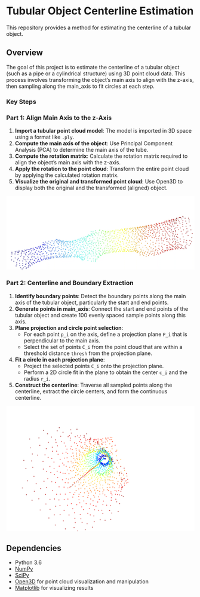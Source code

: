 # Tubular Object Centerline Estimation

This repository provides a method for estimating the centerline of a tubular object.

## Overview

The goal of this project is to estimate the centerline of a tubular object (such as a pipe or a cylindrical structure) using 3D point cloud data. This process involves transforming the object’s main axis to align with the z-axis, then sampling along the main_axis to fit circles at each step.

### Key Steps

### Part 1: Align Main Axis to the z-Axis
1. **Import a tubular point cloud model**: The model is imported in 3D space using a format like `.ply`.
2. **Compute the main axis of the object**: Use Principal Component Analysis (PCA) to determine the main axis of the tube.
3. **Compute the rotation matrix**: Calculate the rotation matrix required to align the object’s main axis with the z-axis.
4. **Apply the rotation to the point cloud**: Transform the entire point cloud by applying the calculated rotation matrix.
5. **Visualize the original and transformed point cloud**: Use Open3D to display both the original and the transformed (aligned) object.

![Tubular Object Point Cloud](images/point_cloud.png)

### Part 2: Centerline and Boundary Extraction
1. **Identify boundary points**: Detect the boundary points along the main axis of the tubular object, particularly the start and end points.
2. **Generate points in main_axis**: Connect the start and end points of the tubular object and create 100 evenly spaced sample points along this axis.
3. **Plane projection and circle point selection**:
   - For each point `p_i` on the axis, define a projection plane `P_i` that is perpendicular to the main axis.
   - Select the set of points `C_i` from the point cloud that are within a threshold distance `thresh` from the projection plane.
4. **Fit a circle in each projection plane**:
   - Project the selected points `C_i` onto the projection plane.
   - Perform a 2D circle fit in the plane to obtain the center `c_i` and the radius `r_i`.
5. **Construct the centerline**: Traverse all sampled points along the centerline, extract the circle centers, and form the continuous centerline.

![Tubular Object Point Cloud with Centerline](images/centerline_point_cloud.png)

## Dependencies

- Python 3.6
- [NumPy](https://numpy.org/)
- [SciPy](https://scipy.org/)
- [Open3D](http://www.open3d.org/) for point cloud visualization and manipulation
- [Matplotlib](https://matplotlib.org/) for visualizing results
